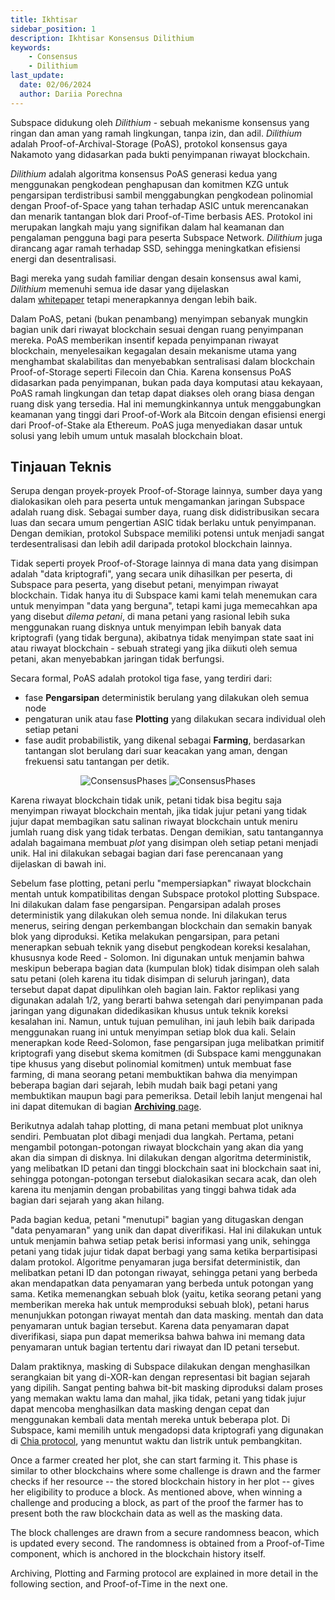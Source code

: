 ```yaml
---
title: Ikhtisar
sidebar_position: 1
description: Ikhtisar Konsensus Dilithium
keywords:
    - Consensus
    - Dilithium
last_update:
  date: 02/06/2024
  author: Dariia Porechna
---
```


Subspace didukung oleh *Dilithium* - sebuah mekanisme konsensus yang ringan dan aman yang ramah lingkungan, tanpa izin, dan adil. *Dilithium* adalah Proof-of-Archival-Storage (PoAS), protokol konsensus gaya Nakamoto yang didasarkan pada bukti penyimpanan riwayat blockchain. 

*Dilithium* adalah algoritma konsensus PoAS generasi kedua yang menggunakan pengkodean penghapusan dan komitmen KZG untuk pengarsipan terdistribusi sambil menggabungkan pengkodean polinomial dengan Proof-of-Space yang tahan terhadap ASIC untuk merencanakan dan menarik tantangan blok dari Proof-of-Time berbasis AES. Protokol ini merupakan langkah maju yang signifikan dalam hal keamanan dan pengalaman pengguna bagi para peserta Subspace Network. *Dilithium* juga dirancang agar ramah terhadap SSD, sehingga meningkatkan efisiensi energi dan desentralisasi. 

Bagi mereka yang sudah familiar dengan desain konsensus awal kami, *Dilithium* memenuhi semua ide dasar yang dijelaskan dalam [whitepaper](https://subspace.network/news/subspace-network-whitepaper) tetapi menerapkannya dengan lebih baik.

Dalam PoAS, petani (bukan penambang) menyimpan sebanyak mungkin bagian unik dari riwayat blockchain sesuai dengan ruang penyimpanan mereka. PoAS memberikan insentif kepada penyimpanan riwayat blockchain, menyelesaikan kegagalan desain mekanisme utama yang menghambat skalabilitas dan menyebabkan sentralisasi dalam blockchain Proof-of-Storage seperti Filecoin dan Chia. Karena konsensus PoAS didasarkan pada penyimpanan, bukan pada daya komputasi atau kekayaan, PoAS ramah lingkungan dan tetap dapat diakses oleh orang biasa dengan ruang disk yang tersedia. Hal ini memungkinkannya untuk menggabungkan keamanan yang tinggi dari Proof-of-Work ala Bitcoin dengan efisiensi energi dari Proof-of-Stake ala Ethereum. PoAS juga menyediakan dasar untuk solusi yang lebih umum untuk masalah blockchain bloat. 

## Tinjauan Teknis

Serupa dengan proyek-proyek Proof-of-Storage lainnya, sumber daya yang dialokasikan oleh para peserta untuk mengamankan jaringan Subspace adalah
ruang disk. Sebagai sumber daya, ruang disk didistribusikan secara luas dan secara umum pengertian ASIC tidak berlaku untuk
penyimpanan. Dengan demikian, protokol Subspace memiliki potensi untuk menjadi sangat terdesentralisasi dan lebih adil daripada
protokol blockchain lainnya.

Tidak seperti proyek Proof-of-Storage lainnya di mana data yang disimpan adalah "data kriptografi", yang secara unik dihasilkan per
peserta, di Subspace para peserta, yang disebut petani, menyimpan riwayat blockchain. Tidak hanya itu di Subspace kami
kami telah menemukan cara untuk menyimpan "data yang berguna", tetapi kami juga memecahkan apa yang disebut _dilema petani_, di mana petani yang rasional
lebih suka menggunakan ruang disknya untuk menyimpan lebih banyak data kriptografi (yang tidak berguna), akibatnya tidak menyimpan
state saat ini atau riwayat blockchain - sebuah strategi yang jika diikuti oleh semua petani, akan menyebabkan jaringan tidak berfungsi.

Secara formal, PoAS adalah protokol tiga fase, yang terdiri dari:
- fase **Pengarsipan** deterministik berulang yang dilakukan oleh semua node
- pengaturan unik atau fase **Plotting** yang dilakukan secara individual oleh setiap petani
- fase audit probabilistik, yang dikenal sebagai **Farming**, berdasarkan tantangan slot berulang dari suar keacakan yang aman, dengan frekuensi satu tantangan per detik.

<div align="center">
    <img src="/img/Consensus_Phases-light.svg#gh-light-mode-only" alt="ConsensusPhases" />
    <img src="/img/Consensus_Phases-dark.svg#gh-dark-mode-only" alt="ConsensusPhases" />
</div>

Karena riwayat blockchain tidak unik, petani tidak bisa begitu saja menyimpan riwayat blockchain mentah, jika tidak jujur
petani yang tidak jujur dapat membagikan satu salinan riwayat blockchain untuk meniru jumlah ruang disk yang tidak terbatas. Dengan demikian, satu
tantangannya adalah bagaimana membuat _plot_ yang disimpan oleh setiap petani menjadi unik. Hal ini dilakukan sebagai bagian dari fase perencanaan yang dijelaskan
di bawah ini.

Sebelum fase plotting, petani perlu "mempersiapkan" riwayat blockchain mentah untuk kompatibilitas dengan Subspace
protokol plotting Subspace. Ini dilakukan dalam fase pengarsipan. Pengarsipan adalah proses deterministik yang dilakukan oleh semua nonde. Ini dilakukan
terus menerus, seiring dengan perkembangan blockchain dan semakin banyak blok yang diproduksi. Ketika melakukan pengarsipan, para petani menerapkan sebuah teknik yang disebut
pengkodean koreksi kesalahan, khususnya kode Reed - Solomon. Ini digunakan untuk menjamin bahwa meskipun beberapa bagian data
(kumpulan blok) tidak disimpan oleh salah satu petani (oleh karena itu tidak disimpan di seluruh jaringan), data tersebut dapat
dapat dipulihkan oleh bagian lain. Faktor replikasi yang digunakan adalah 1/2, yang berarti bahwa setengah dari penyimpanan pada jaringan
yang digunakan didedikasikan khusus untuk teknik koreksi kesalahan ini. Namun, untuk tujuan pemulihan, ini jauh lebih baik
daripada menggunakan ruang ini untuk menyimpan setiap blok dua kali. Selain menerapkan kode Reed-Solomon, fase pengarsipan juga
melibatkan primitif kriptografi yang disebut skema komitmen (di Subspace kami menggunakan tipe khusus yang disebut polinomial
komitmen) untuk membuat fase farming, di mana seorang petani membuktikan bahwa dia menyimpan beberapa bagian dari sejarah, lebih mudah
baik bagi petani yang membuktikan maupun bagi para pemeriksa. Detail lebih lanjut mengenai hal ini dapat ditemukan di bagian [**Archiving** page](consensus/archiving.md).

Berikutnya adalah tahap plotting, di mana petani membuat plot uniknya sendiri. Pembuatan plot dibagi menjadi dua langkah. Pertama, petani mengambil potongan-potongan riwayat blockchain yang akan dia
yang akan dia simpan di disknya. Ini dilakukan dengan algoritma deterministik, yang melibatkan ID petani dan tinggi blockchain saat ini
blockchain saat ini, sehingga potongan-potongan tersebut dialokasikan secara acak, dan oleh karena itu menjamin dengan probabilitas yang tinggi bahwa tidak ada
bagian dari sejarah yang akan hilang.

Pada bagian kedua, petani "menutupi" bagian yang ditugaskan dengan "data penyamaran" yang unik dan dapat diverifikasi. Hal ini dilakukan untuk
untuk menjamin bahwa setiap petak berisi informasi yang unik, sehingga petani yang tidak jujur tidak dapat berbagi
yang sama ketika berpartisipasi dalam protokol. Algoritme penyamaran juga bersifat deterministik, dan melibatkan petani
ID dan potongan riwayat, sehingga petani yang berbeda akan mendapatkan data penyamaran yang berbeda untuk potongan yang sama. Ketika memenangkan sebuah blok (yaitu, ketika seorang petani
yang memberikan mereka hak untuk memproduksi sebuah blok), petani harus menunjukkan potongan riwayat mentah dan data masking.
mentah dan data penyamaran untuk bagian tersebut. Karena data penyamaran dapat diverifikasi, siapa pun dapat memeriksa bahwa
bahwa ini memang data penyamaran untuk bagian tertentu dari riwayat dan ID petani tersebut.

Dalam praktiknya, masking di Subspace dilakukan dengan menghasilkan serangkaian bit yang di-XOR-kan dengan representasi bit
bagian sejarah yang dipilih. Sangat penting bahwa bit-bit masking diproduksi dalam proses yang memakan waktu lama dan
mahal, jika tidak, petani yang tidak jujur dapat mencoba menghasilkan data masking dengan cepat dan menggunakan kembali data mentah mereka
untuk beberapa plot. Di Subspace, kami memilih untuk mengadopsi data kriptografi yang digunakan di [Chia protocol](https://www.chia.net/),
yang menuntut waktu dan listrik untuk pembangkitan.

Once a farmer created her plot, she can start farming it. This phase is similar to other blockchains where some
challenge is drawn and the farmer checks if her resource -- the stored blockchain history in her plot -- gives her
eligibility to produce a block. As mentioned above, when winning a challenge and producing a block, as part of the
proof the farmer has to present both the raw blockchain data as well as the masking data. 

The block challenges are drawn from a secure randomness beacon, which is updated every second. The randomness is obtained from a Proof-of-Time component, which is anchored in the blockchain history itself.

Archiving, Plotting and Farming protocol are explained in more detail in the following section, and Proof-of-Time in the next one.
